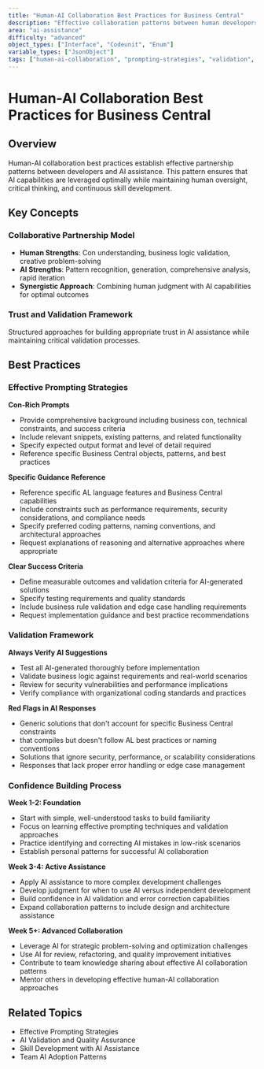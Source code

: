 ```yaml
---
title: "Human-AI Collaboration Best Practices for Business Central"
description: "Effective collaboration patterns between human developers and AI assistance for Business Central development"
area: "ai-assistance"
difficulty: "advanced"
object_types: ["Interface", "Codeunit", "Enum"]
variable_types: ["JsonObject"]
tags: ["human-ai-collaboration", "prompting-strategies", "validation", "confidence-building", "best-practices"]
---
```


# Human-AI Collaboration Best Practices for Business Central

## Overview

Human-AI collaboration best practices establish effective partnership patterns between developers and AI assistance. This pattern ensures that AI capabilities are leveraged optimally while maintaining human oversight, critical thinking, and continuous skill development.

## Key Concepts

### Collaborative Partnership Model
- **Human Strengths**: Con understanding, business logic validation, creative problem-solving
- **AI Strengths**: Pattern recognition,  generation, comprehensive analysis, rapid iteration
- **Synergistic Approach**: Combining human judgment with AI capabilities for optimal outcomes

### Trust and Validation Framework
Structured approaches for building appropriate trust in AI assistance while maintaining critical validation processes.

## Best Practices

### Effective Prompting Strategies

**Con-Rich Prompts**
- Provide comprehensive background including business con, technical constraints, and success criteria
- Include relevant  snippets, existing patterns, and related functionality
- Specify expected output format and level of detail required
- Reference specific Business Central objects, patterns, and best practices

**Specific Guidance Reference**
- Reference specific AL language features and Business Central capabilities
- Include constraints such as performance requirements, security considerations, and compliance needs
- Specify preferred coding patterns, naming conventions, and architectural approaches
- Request explanations of reasoning and alternative approaches where appropriate

**Clear Success Criteria**
- Define measurable outcomes and validation criteria for AI-generated solutions
- Specify testing requirements and quality standards
- Include business rule validation and edge case handling requirements
- Request implementation guidance and best practice recommendations

### Validation Framework

**Always Verify AI Suggestions**
- Test all AI-generated  thoroughly before implementation
- Validate business logic against requirements and real-world scenarios
- Review  for security vulnerabilities and performance implications
- Verify compliance with organizational coding standards and practices

**Red Flags in AI Responses**
- Generic solutions that don't account for specific Business Central constraints
-  that compiles but doesn't follow AL best practices or naming conventions
- Solutions that ignore security, performance, or scalability considerations
- Responses that lack proper error handling or edge case management

### Confidence Building Process

**Week 1-2: Foundation**
- Start with simple, well-understood tasks to build familiarity
- Focus on learning effective prompting techniques and validation approaches
- Practice identifying and correcting AI mistakes in low-risk scenarios
- Establish personal patterns for successful AI collaboration

**Week 3-4: Active Assistance**
- Apply AI assistance to more complex development challenges
- Develop judgment for when to use AI versus independent development
- Build confidence in AI validation and error correction capabilities
- Expand collaboration patterns to include design and architecture assistance

**Week 5+: Advanced Collaboration**
- Leverage AI for strategic problem-solving and optimization challenges
- Use AI for  review, refactoring, and quality improvement initiatives
- Contribute to team knowledge sharing about effective AI collaboration patterns
- Mentor others in developing effective human-AI collaboration approaches

## Related Topics

- Effective Prompting Strategies
- AI Validation and Quality Assurance
- Skill Development with AI Assistance
- Team AI Adoption Patterns
